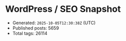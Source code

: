 # WordPress / SEO Snapshot

- Generated: `2025-10-05T12:30:38Z` (UTC)
- Published posts: 5659
- Total tags: 26114
